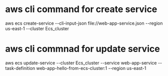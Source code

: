 # aws cli command for create service

aws ecs create-service --cli-input-json file://web-app-service.json --region us-east-1 --cluster Ecs_cluster


# aws cli commnad for update service

aws ecs update-service --cluster Ecs_cluster --service web-app-service --task-definition web-app-hello-from-ecs-cluster:1 --region us-east-1

